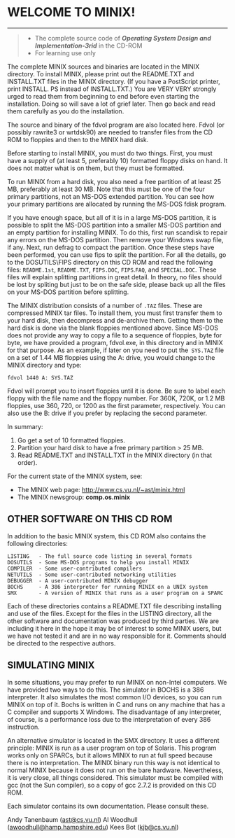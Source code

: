 # WELCOME TO MINIX!

-----------------

> * The complete source code of ***Operating System Design and Implementation-3rid*** in the CD-ROM 
> * For learning use only

The complete MINIX sources and binaries are located in the MINIX directory. To install MINIX, please print out the README.TXT and INSTALL.TXT files in the MINIX directory.  (If you have a PostScript printer, print INSTALL. PS instead of INSTALL.TXT.)  You are VERY VERY strongly urged to read them from beginning to end before even starting the installation. Doing so will save a lot of grief later.  Then go back and read them carefully as you do the installation.

The source and binary of the fdvol program are also located here.  Fdvol (or possibly rawrite3 or wrtdsk90) are needed to transfer files from the CD ROM to floppies and then to the MINIX hard disk.

Before starting to install MINIX, you must do two things.  First, you must have a supply of (at least 5, preferably 10) formatted floppy disks on hand. It does not matter what is on them, but they must be formatted.

To run MINIX from a hard disk, you also need a free partition of at least 25 MB, preferably at least 30 MB.  Note that this must be one of the four primary partitions, not an MS-DOS extended partition.  You can see how your primary partitions are allocated by running the MS-DOS fdisk program.

If you have enough space, but all of it is in a large MS-DOS partition, it is possible to split the MS-DOS partition into a smaller MS-DOS partition and an empty partition for installing MINIX.  To do this, first run scandisk to repair any errors on the MS-DOS partition. Then remove your Windows swap file, if any.  Next, run defrag to compact the partition.  Once these steps have been performed, you can use fips to split the partition. For all the details, go to the DOSUTILS\FIPS directory on this CD ROM and read the following files: `README.1st`, `README.TXT`, `FIPS.DOC`, `FIPS`.`FAQ`, and `SPECIAL.DOC`. These files will explain splitting partitions in great detail.  In theory, no files should be lost by spliting but just to be on the safe side, please back up all the files on your MS-DOS partition before splitting.

The MINIX distribution consists of a number of `.TAZ` files.  These are compressed MINIX tar files.  To install them, you must first transfer them to your hard disk, then decompress and de-archive them.  Getting them to the hard disk is done via the blank floppies mentioned above.  Since MS-DOS does not provide any way to copy a file to a sequence of floppies, byte for byte, we have provided a program, fdvol.exe, in this directory and in MINIX for that purpose.  As an example, if later on you need to put the` SYS.TAZ` file on a set of 1.44 MB floppies using the A: drive, you would change to the MINIX directory and type: 

```
fdvol 1440 A: SYS.TAZ
```

Fdvol will prompt you to insert floppies until it is done.  Be sure to label each floppy with the file name and the floppy number.  For 360K, 720K, or 1.2 MB floppies, use 360, 720, or 1200 as the first parameter, respectively. You can also use the B: drive if you prefer by replacing the second parameter.

In summary:

1. Go get a set of 10 formatted floppies.
2. Partition your hard disk to have a free primary partition > 25 MB.
3. Read README.TXT and INSTALL.TXT in the MINIX directory (in that order).

For the current state of the MINIX system, see:

* The MINIX web page: http://www.cs.vu.nl/~ast/minix.html
* The MINIX newsgroup: **comp.os.minix**

## OTHER SOFTWARE ON THIS CD ROM

In addition to the basic MINIX system, this CD ROM also contains the following directories:

    LISTING   - The full source code listing in several formats
    DOSUTILS  - Some MS-DOS programs to help you install MINIX
    COMPILER  - Some user-contributed compilers
    NETUTILS  - Some user-contributed networking utilities
    DEBUGGER  - A user-contributed MINIX debugger
    BOCHS     - A 386 interpreter for running MINIX on a UNIX system
    SMX       - A version of MINIX that runs as a user program on a SPARC

Each of these directories contains a README.TXT file describing installing
and use of the files.  Except for the files in the LISTING directory, all the
other software and documentation was produced by third parties.  We are
including it here in the hope it may be of interest to some MINIX users,
but we have not tested it and are in no way responsible for it.  Comments
should be directed to the respective authors.

## SIMULATING MINIX

In some situations, you may prefer to run MINIX on non-Intel computers. We have provided two ways to do this.  The simulator in BOCHS is a 386 interpreter.  It also simulates the most common I/O devices, so you can run MINIX on top of it.  Bochs is written in C and runs on any machine that has a C compiler and supports X Windows.  The disadvantage of any interpreter, of course, is a performance loss due to the interpretation of every 386 instruction.

 An alternative simulator is located in the SMX directory.  It uses a different principle: MINIX is run as a user program on top of Solaris. This program works only on SPARCs, but it allows MINIX to run at full speed because there is no interpretation. The MINIX binary run this way is not identical to normal MINIX because it does not run on the bare hardware. Nevertheless, it is very close, all things considered.  This simulator must be compiled with gcc (not the Sun compiler), so a copy of gcc 2.7.2 is provided on this CD ROM.

Each simulator contains its own documentation.  Please consult these.

Andy Tanenbaum (ast@cs.vu.nl)
Al Woodhull (awoodhull@hamp.hampshire.edu)
Kees Bot (kjb@cs.vu.nl)
